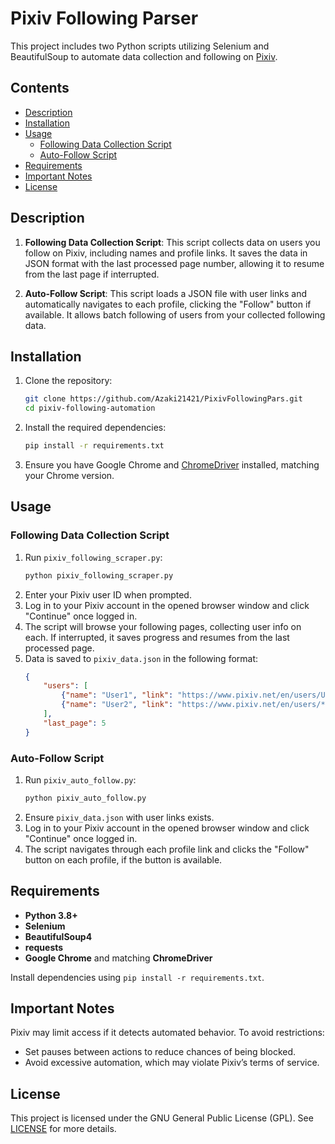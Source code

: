 # Pixiv Following Parser

This project includes two Python scripts utilizing Selenium and BeautifulSoup to automate data collection and following on [Pixiv](https://www.pixiv.net).

## Contents

- [Description](#description)
- [Installation](#installation)
- [Usage](#usage)
  - [Following Data Collection Script](#following-data-collection-script)
  - [Auto-Follow Script](#auto-follow-script)
- [Requirements](#requirements)
- [Important Notes](#important-notes)
- [License](#license)

## Description

1. **Following Data Collection Script**:
   This script collects data on users you follow on Pixiv, including names and profile links. It saves the data in JSON format with the last processed page number, allowing it to resume from the last page if interrupted.

2. **Auto-Follow Script**:
   This script loads a JSON file with user links and automatically navigates to each profile, clicking the "Follow" button if available. It allows batch following of users from your collected following data.

## Installation

1. Clone the repository:
    ```bash
    git clone https://github.com/Azaki21421/PixivFollowingPars.git
    cd pixiv-following-automation
    ```

2. Install the required dependencies:
    ```bash
    pip install -r requirements.txt
    ```

3. Ensure you have Google Chrome and [ChromeDriver](https://chromedriver.chromium.org/downloads) installed, matching your Chrome version.

## Usage

### Following Data Collection Script

1. Run `pixiv_following_scraper.py`:
    ```bash
    python pixiv_following_scraper.py
    ```
2. Enter your Pixiv user ID when prompted.
3. Log in to your Pixiv account in the opened browser window and click "Continue" once logged in.
4. The script will browse your following pages, collecting user info on each. If interrupted, it saves progress and resumes from the last processed page.
5. Data is saved to `pixiv_data.json` in the following format:
    ```json
    {
        "users": [
            {"name": "User1", "link": "https://www.pixiv.net/en/users/User_id"},
            {"name": "User2", "link": "https://www.pixiv.net/en/users/*some number*"}
        ],
        "last_page": 5
    }
    ```

### Auto-Follow Script

1. Run `pixiv_auto_follow.py`:
    ```bash
    python pixiv_auto_follow.py
    ```
2. Ensure `pixiv_data.json` with user links exists.
3. Log in to your Pixiv account in the opened browser window and click "Continue" once logged in.
4. The script navigates through each profile link and clicks the "Follow" button on each profile, if the button is available.

## Requirements

- **Python 3.8+**
- **Selenium**
- **BeautifulSoup4**
- **requests**
- **Google Chrome** and matching **ChromeDriver**

Install dependencies using `pip install -r requirements.txt`.

## Important Notes

Pixiv may limit access if it detects automated behavior. To avoid restrictions:
- Set pauses between actions to reduce chances of being blocked.
- Avoid excessive automation, which may violate Pixiv’s terms of service.

## License

This project is licensed under the GNU General Public License (GPL). See [LICENSE](LICENSE) for more details.
